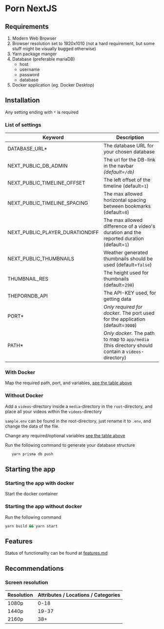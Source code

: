 # Porn NextJS

## Requirements

1. Modern Web Browser
2. Browser resolution set to 1920x1010 (not a hard requirement, but some stuff might be visually bugged otherwise)
3. Yarn package manger
4. Database (preferable mariaDB)
   - host
   - username
   - password
   - database
5. Docker application (eg. Docker Desktop)

## Installation

Any setting ending with `*` is required

### List of settings

| Keyword                         | Description                                                                                        |
| ------------------------------- | -------------------------------------------------------------------------------------------------- |
| DATABASE_URL\*                  | The database URL for your chosen database                                                          |
| NEXT_PUBLIC_DB_ADMIN            | The url for the DB-link in the navbar _(default=`/db`)_                                            |
| NEXT_PUBLIC_TIMELINE_OFFSET     | The left offset of the timeline (default=`1`)                                                      |
| NEXT_PUBLIC_TIMELINE_SPACING    | The max allowed horizontal spacing between bookmarks (default=`0`)                                 |
| NEXT_PUBLIC_PLAYER_DURATIONDIFF | The max allowed difference of a video's duration and the reported duration (default=`1`)           |
| NEXT_PUBLIC_THUMBNAILS          | Weather generated thumbnails should be used (default=`false`)                                      |
| THUMBNAIL_RES                   | The height used for thumbnails (default=`290`)                                                     |
| THEPORNDB_API                   | The API-KEY used, for getting data                                                                 |
| PORT\*                          | _Only required for docker._ The port used for the application (default=`3000`)                     |
| PATH\*                          | _Only docker._ The path to map to `app/media` (this directory should contain a `videos`-directory) |

### With Docker

Map the required path, port, and variables, [see the table above](#list-of-settings)

### Without Docker

Add a `videos`-directory inside a `media`-directory in the `root`-directory, and place all your videos within the `videos`-directory

`sample.env` can be found in the root-directory, just rename it to `.env`, and change the data of the file.

Change any required/optional variables [see the table above](#list-of-settings)

Run the following command to generate your database structure

```bash
   yarn prisma db push
```

## Starting the app

### Starting the app with docker

Start the docker container

### Starting the app without docker

Run the following command

```bash
yarn build && yarn start
```

## Features

Status of functionality can be found at [features.md](FEATURES.md)

## Recommendations

### Screen resolution

| Resolution | Attributes / Locations / Categories |
| ---------- | ----------------------------------- |
| 1080p      | 0-18                                |
| 1440p      | 19-37                               |
| 2160p      | 38+                                 |
